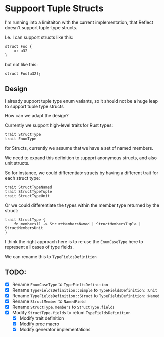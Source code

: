 # Suppoort Tuple Structs

I'm running into a limitaiton with the current implementation, that Reflect doesn't support tuple-type structs.

I.e. I can support structs like this:

```
struct Foo {
    x: u32
}
```

but not like this:

```
struct Foo(u32);
```

## Design

I already support tuple type enum variants, so it should not be a huge leap to support tuple type structs

How can we adapt the design?

Currently we support high-level traits for Rust types:

```
trait StructType
trait EnumType
```

for Structs, currently we assume that we have a set of named members.

We need to expand this definition to suppprt anonymous structs, and also unit structs.

So for instance, we could differentiate structs by having a different trait for each struct type:

```
trait StructTypeNamed
trait StructTypeTuple
trait StructTypeUnit
```

Or we could differentiate the types within the member type returned by the struct:

```
trait StructType {
    fn members() -> StructMembersNamed | StructMembersTuple | StructMembersUnit
}
```

I think the right approach here is to re-use the `EnumCaseType` here to represent all cases of type fields.

We can rename this to `TypeFieldsDefinition`

## TODO:

- [x] Rename `EnumCaseType` to `TypeFieldsDefinition`
- [x] Rename `TypeFieldsDefinition::Simple` to `TypeFieldsDefinition::Unit`
- [x] Rename `TypeFieldsDefinition::Struct` to `TypeFieldsDefinition::Named`
- [x] Rename `StructMember` to `NamedField`
- [x] Rename `StructType.members` to `StructType.fields`
- [x] Modify `StructType.fields` to return `TypeFieldsDefinition`
    - [x] Modify trait definition
    - [x] Modify proc macro
    - [x] Modify generator implementations
